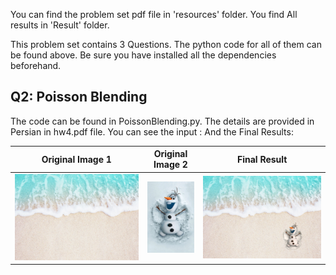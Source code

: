 You can find the problem set pdf file in 'resources' folder.
You find All results in 'Result' folder.

This problem set contains 3 Questions. The python code for all of them can be found above. Be sure you have installed all the dependencies beforehand.

## Q2: Poisson Blending
 The code can be found in PoissonBlending.py. The details are provided in Persian in hw4.pdf file. You can see the input :
And the Final Results: 

Original Image 1        |      Original Image 2      |  Final Result
:-------------------------:|:-------------------------:|:-------------------------:
![startup](Resources/beach.jpg "") |  ![menu](Resources/olaf-original.jpg) |  ![menu](Result/res07.jpg)
